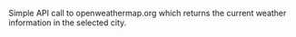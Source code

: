 Simple API call to openweathermap.org which returns the current weather information in the selected city.
